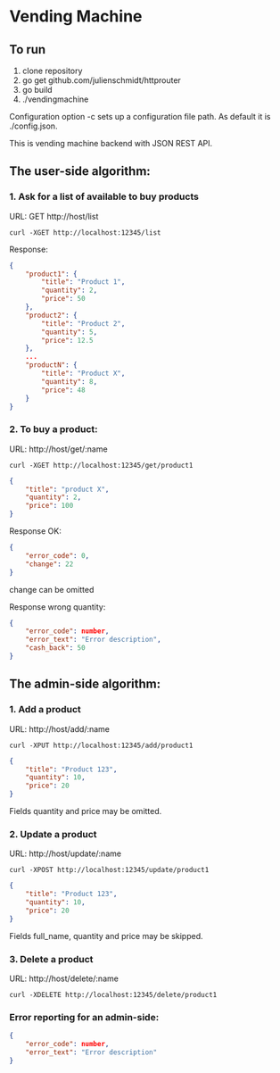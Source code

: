 # Vending Machine

## To run

1. clone repository
1. go get github.com/julienschmidt/httprouter
2. go build
3. ./vendingmachine

Configuration option -c sets up a configuration file path.
As default it is ./config.json.

This is vending machine backend with JSON REST API.

## The user-side algorithm:

### 1. Ask for a list of available to buy products

URL: GET http://host/list

`curl -XGET http://localhost:12345/list`

Response:

```json
{
    "product1": {
        "title": "Product 1",
        "quantity": 2,
        "price": 50
    },
    "product2": {
        "title": "Product 2",
        "quantity": 5,
        "price": 12.5
    },
    ...
    "productN": {
        "title": "Product X",
        "quantity": 8,
        "price": 48
    }
}
```

### 2. To buy a product:

URL: http://host/get/:name

`curl -XGET http://localhost:12345/get/product1`

```json
{
    "title": "product X",
    "quantity": 2,
    "price": 100
}
```

Response OK:

```json
{
    "error_code": 0,
    "change": 22
}
```
change can be omitted

Response wrong quantity:

```json
{
    "error_code": number,
    "error_text": "Error description",
    "cash_back": 50
}
```

## The admin-side algorithm:

### 1. Add a product

URL: http://host/add/:name

`curl -XPUT http://localhost:12345/add/product1`

```json
{
    "title": "Product 123",
    "quantity": 10,
    "price": 20
}
```

Fields quantity and price may be omitted.

### 2. Update a product

URL: http://host/update/:name

`curl -XPOST http://localhost:12345/update/product1`

```json
{
    "title": "Product 123",
    "quantity": 10,
    "price": 20
}
```
Fields full_name, quantity and price may be skipped.

### 3. Delete a product

URL: http://host/delete/:name

`curl -XDELETE http://localhost:12345/delete/product1`

### Error reporting for an admin-side:

```json
{
    "error_code": number,
    "error_text": "Error description"
}
```